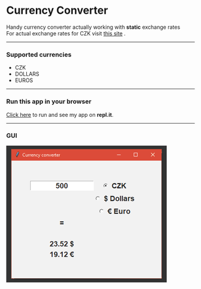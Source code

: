 # Currency Converter

Handy currency converter actually working
with **static** exchange rates  
For actual exchange rates for CZK visit 
[this site](https://www.cnb.cz/en/financial-markets/foreign-exchange-market/central-bank-exchange-rate-fixing/central-bank-exchange-rate-fixing/)
.

---
### Supported currencies
* CZK 
* DOLLARS 
* EUROS
---

### Run this app in your browser
[Click here](https://repl.it/join/xzxlaybi-luknplava)
to run and see my app on **repl.it**.

---

### GUI   
   
![](images/main_window.png)


